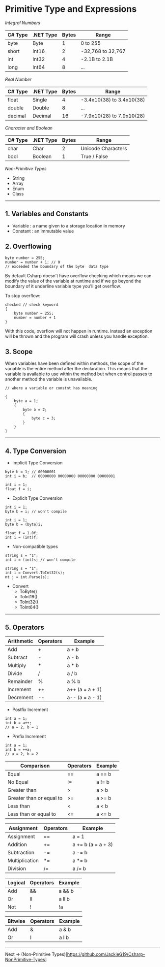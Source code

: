 # Primitive Type and Expressions

*_Integral Numbers_*

| C# Type | .NET Type | Bytes  | Range |
| ------- | ----------| ------ | ----- |
|   byte  |     Byte  |   1    | 0 to 255 |
|   short |    Int16  |   2    | -32,768 to 32,767 |
|   int   |    Int32  |   4    | -2.1B to 2.1B |
|   long  |   Int64   |   8    | ... |

*_Real Number_*

| C# Type | .NET Type | Bytes  | Range |
| ------- | ----------| ------ | ----- |
|  float  |   Single  |   4    | -3.4x10(38) to 3.4x10(38) |
|  double |   Double  |   8    | ... |
| decimal |  Decimal  |   16   | -7.9x10(28) to 7.9x10(28) |

*_Character and Boolean_*

| C# Type | .NET Type | Bytes  | Range |
| ------- | ----------| ------ | ----- |
|   char  |     Char  |   2    | Unicode Characters |
|   bool  |  Boolean  |   1    | True / False |

*_Non-Primitive Types_*
- String
- Array
- Enum
- Class
___

## 1. Variables and Constants
- Variable : a name given to a storage location in memory
- Constant : an immutable value

## 2. Overflowing
```
byte number = 255;
number = number + 1; // 0 
// exceeded the boundary of the byte  data type
```
By default Csharp doesn't have overflow checking which means we can modify the value of the variable at runtime
and if we go beyond the boundary of it underline variable type you'll get overflow.

To stop overflow:
```
checked // check keyword
{
    byte number = 255;
    number = number + 1
}
```
With this code, overflow will not happen in runtime. 
Instead an exception will be thrown and the program will crash unless you handle exception.

## 3. Scope

When variables have been defined within methods, the scope of the variable is the entire method after the declaration. This means that the variable is available to use within the method but when control passes to another method the variable is unavailable.

```
// where a variable or constnt has meaning

{
    byte a = 1;
    {
        byte b = 2;
        {
            byte c = 3;
        }
    }
}
```
___
## 4. Type Conversion
- Implicit Type Conversion
```
byte b = 1; // 00000001
int i = b;  // 00000000 00000000 00000000 00000001

int i = 1;
float f = i;
```
- Explicit Type Conversion
```
int i = 1;  
byte b = i; // won't compile

int i = 1;
byte b = (byte)i; 

float f = 1.0f;
int i = (int)f;
```
- Non-compatible types
```
string s = "1";
int i = (int)s; // won't compile

string s = "1";
int i = Convert.ToInt32(s);
nt j = int.Parse(s);
```
- Convert
  - ToByte()
  - ToInt16()
  - ToInt32()
  - ToInt64()
___

## 5. Operators

| Arithmetic | Operators | Example  | 
| ---------- | ----------| -------- |
|       Add  |      +    |   a + b  | 
|   Subtract |      -    |   a - b  | 
|   Multiply |      *    |   a * b  | 
|    Divide  |      /    |   a / b  |
|   Remainder|     %     |   a % b  |
|  Increment |     ++    |    a++ (a = a + 1) |
|  Decrement |    --     |    a-- (a = a - 1) |

- Postfix Increment
```
int a = 1;
int b = a++;
// a = 2, b = 1
```
- Prefix Increment
```
int a = 1;
int b = ++a;
// a = 2, b = 2
```
| Comparison | Operators | Example  | 
| ---------- | ----------| -------- |
|     Equal  |     ==    |  a == b  | 
|   No Equal |     !=    |  a != b  | 
| Greater than |    >    |   a > b  | 
| Greater than or equal to |   >=   |   a >= b  |
|  Less than  |    <     |   a < b  |
|  Less than or equal to |  <=  |   a <= b  |

| Assignment | Operators | Example  | 
| ---------- | ----------| -------- |
| Assignment |     ==    |    a = 1 | 
| Addition   |     +=    |  a += b (a = a + 3)| 
| Subtraction |    -=    |   a -= b | 
| Multiplication |   *=  |   a *= b  |
|  Division  |    /=    |   a /= b  |

| Logical | Operators | Example  | 
| ---------- | ----------| -------- |
|     Add    |     &&    |  a && b  | 
|     Or     |     ll    |  a ll b  | 
|     Not    |      !    |    !a    | 

| Bitwise | Operators | Example  | 
| ---------- | ----------| -------- |
|     Add    |     &    |  a & b  | 
|     Or     |     l    |  a l b  | 
___

Next -> (Non-Primitive Types)[https://github.com/JackieG19/Csharp-NonPrimitive-Types]
